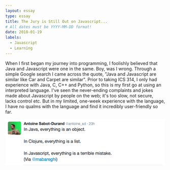 ```yaml
---
layout: essay
type: essay
title: The Jury is Still Out on Javascript...
# All dates must be YYYY-MM-DD format!
date: 2018-01-19
labels:
  - Javascript
  - Learning
---
```

When I first began my journey into programming, I foolishly believed that Java and Javascript were one in the same. Boy, was I wrong. Through a simple Google search I came across the quote, "Java and Javascript are similar like Car and Carpet are similar". Prior to taking ICS 314, I only had experience with Java, C, C++ and Python, so this is my first go at using an interpreted language. I've seen the never-ending complaints and jokes made about Javascript by people on the web; it's too slow, not secure, lacks control etc. But in my limited, one-week experience with the language, I have no qualms with the language and find it incredibly user-friendly so far. 

<img class="ui tiny left circular floated image" src="../images/javascr.png">


